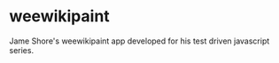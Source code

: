 weewikipaint
============

Jame Shore's weewikipaint app developed for his test driven javascript series.